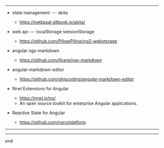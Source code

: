 
---

- state management --- akita
    - https://netbasal.gitbook.io/akita/
   
- web api --- localStorage seesionStorage
    - https://github.com/PillowPillow/ng2-webstorage

- angular ngx-markdown
  - https://github.com/jfcere/ngx-markdown

- angular-markdown-editor
  - https://github.com/ghiscoding/angular-markdown-editor

- Nrwl Extensions for Angular
  - https://nrwl.io/nx/
  - An open source toolkit for enterprise Angular applications.

- Reactive State for Angular
  - https://github.com/ngrx/platform

---

---

end
